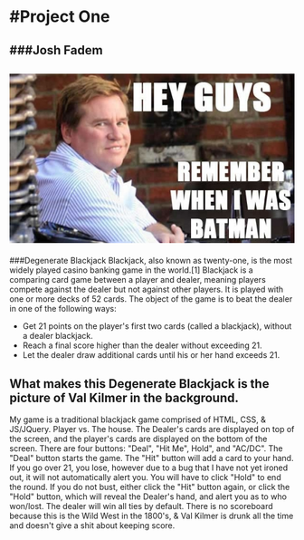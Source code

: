 #Project One
================================

###Josh Fadem
-

![This is my wireframe](batman.jpg)
-----------

###Degenerate Blackjack 
Blackjack, also known as twenty-one, is the most widely played casino banking game in the world.[1] Blackjack is a comparing card game between a player and dealer, meaning players compete against the dealer but not against other players. It is played with one or more decks of 52 cards. The object of the game is to beat the dealer in one of the following ways:

* Get 21 points on the player's first two cards (called a blackjack), without a dealer blackjack.
* Reach a final score higher than the dealer without exceeding 21.
* Let the dealer draw additional cards until his or her hand exceeds 21.

What makes this Degenerate Blackjack is the picture of Val Kilmer in the background.
------------------
My game is a traditional blackjack game comprised of HTML, CSS, & JS/JQuery. Player vs. The house. The Dealer's cards are displayed on top of the screen, and the player's cards are displayed on the bottom of the screen. 
There are four buttons: "Deal", "Hit Me", Hold", and "AC/DC". The "Deal" button starts the game. The "Hit" button will add a card to your hand. If you go over 21, you lose, however due to a bug that I have not yet ironed out, it will not automatically alert you. You will have to click "Hold" to end the round. If you do not bust, either click the "Hit" button again, or click the "Hold" button, which will reveal the Dealer's hand, and alert you as to who won/lost. The dealer will win all ties by default. There is no scoreboard because this is the Wild West in the 1800's, & Val Kilmer is drunk all the time and doesn't give a shit about keeping score.